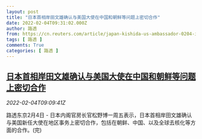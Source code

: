 ```yaml
---
layout: post
title: "日本首相岸田文雄确认与美国大使在中国和朝鲜等问题上密切合作"
date: 2022-02-04T09:31:02.000Z
author: 路透
from: https://cn.reuters.com/article/japan-kishida-us-ambassador-0204-idCNKBS2K90OC
tags: [ 路透 ]
comments: True
categories: [ 路透 ]
---
```

<!--1643967062000-->
[日本首相岸田文雄确认与美国大使在中国和朝鲜等问题上密切合作](https://cn.reuters.com/article/japan-kishida-us-ambassador-0204-idCNKBS2K90OC)
------

<div>
<div><i>2022-02-04T09:09:41Z</i></div><p>路透东京2月4日 - 日本内阁官房长官松野博一周五表示，日本首相岸田文雄确认与美国新任大使在地区事务上密切合作，包括在朝鲜、中国、以及全球去核化等方面的合作。(完)</p>
</div>
